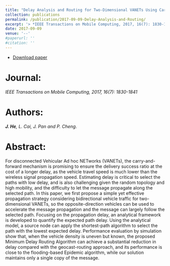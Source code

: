 ```yaml
---
title: "Delay Analysis and Routing for Two-Dimensional VANETs Using Carry-and-Forward Mechanism"
collection: publications
permalink: /publication/2017-09-09-Delay-Analysis-and-Routing/
excerpt: '> *IEEE Transactions on Mobile Computing, 2017, 16(7): 1830-1841*<br>***J. He**, L. Cai, J. Pan and P. Cheng*.'
date: 2017-09-09
venue: '--'
#paperurl: ''
#citation: ''
---
```


- [Download paper](https://ieeexplore.ieee.org/abstract/document/7563885/)

Journal:
===
*IEEE Transactions on Mobile Computing, 2017, 16(7): 1830-1841*  

Authors: 
===
***J. He**, L. Cai, J. Pan and P. Cheng*.

Abstract: 
===
For disconnected Vehicular Ad hoc NETworks (VANETs), the carry-and-forward mechanism is promising to ensure the delivery success ratio at the cost of a longer delay, as the vehicle travel speed is much lower than the wireless signal propagation speed. Estimating delay is critical to select the paths with low delay, and is also challenging given the random topology and high mobility, and the difficulty to let the message propagate along the selected path. In this paper, we first propose a simple yet effective propagation strategy considering bidirectional vehicle traffic for two-dimensional VANETs, so the opposite-direction vehicles can be used to accelerate the message propagation and the message can largely follow the selected path. Focusing on the propagation delay, an analytical framework is developed to quantify the expected path delay. Using the analytical model, a source node can apply the shortest-path algorithm to select the path with the lowest expected delay. Performance evaluation by simulation show that, when the vehicle density is uneven but known, the proposed Minimum Delay Routing Algorithm can achieve a substantial reduction in delay compared with the geocast-routing approach, and its performance is close to the flooding-based Epidemic algorithm, while our solution maintains only a single copy of the message.
